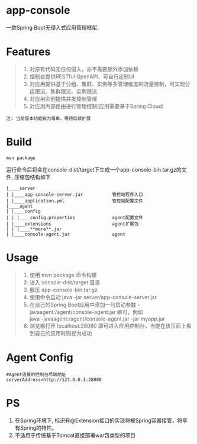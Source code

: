 # app-console
一款Spring Boot无侵入式应用管理框架.

# Features
>1. 对原有代码无任何侵入，亦不需要额外添加依赖
>2. 控制台提供RESTful OpenAPI，可自行定制UI
>3. 对应用提供基于分组、集群、实例等多管理维度的流量控制，可实现分组限流、集群限流、实例限流
>4. 对应用实例提供并发控制管理
>5. 对应用内部路由进行管理控制(应用需要基于Spring Cloud)  

``注: 当前版本功能较为简单，等待后续扩展``
# Build 
````shell script
mvn package  
````
运行命令后将会在console-dist/target下生成一个app-console-bin.tar.gz的文件, 压缩包结构如下

````
|____server
| |____app-console-server.jar           管控端程序入口
| |____application.yml                  管控端配置文件
|____agent
| |____config
| | |____config.properties              agent配置文件
| |____extensions                       agent扩展包
| | |____**more**.jar                   
| |____console-agent.jar                agent
````

# Usage

> 1. 使用 mvn package 命令构建
> 2. 进入 console-dist/target 目录
> 3. 解压 app-console-bin.tar.gz
> 4. 使用命令启动 java -jar server/app-console-server.jar
> 5. 在自己的Spring Boot应用中添加一句启动参数 -javaagent:/agent/console-agent.jar 即可，例如  
>    java -javaagent:/agent/console-agent.jar -jar myapp.jar  
> 6. 浏览器打开 localhost:28080 即可进入应用控制台，当能在该页面上看到自己的应用时则视为成功

# Agent Config
````
#Agent连接的控制台后端地址
serverAddress=http://127.0.0.1:28080 
````
# PS
1. 在Spring环境下, 标识有@Extension接口的实现将被Spring容器接管，将享有Spring的特性。
2. 不适用于传统基于Tomcat直接部署war包类型的项目
